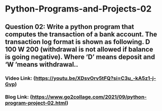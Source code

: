 # Python-Programs-and-Projects-02

## Question 02: Write a python program that computes the transaction of a bank account. The transaction log format is shown as following. D 100 W 200 (withdrawal is not allowed if balance is going negative). Where ‘D’ means deposit and ‘W ’means withdrawal..

### Video Link: (https://youtu.be/XDsvOrv5tFQ?si=C3u_-kA5z1-j-Gvp)

### Blog Link: (https://www.go2collage.com/2021/09/python-program-project-02.html)
